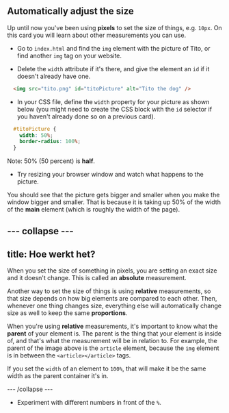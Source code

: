 ## Automatically adjust the size

Up until now you've been using **pixels** to set the size of things, e.g. `10px`. On this card you will learn about other measurements you can use.

+ Go to `index.html` and find the `img` element with the picture of Tito, or find another `img` tag on your website.

+ Delete the `width` attribute if it's there, and give the element an `id` if it doesn't already have one.

```html
  <img src="tito.png" id="titoPicture" alt="Tito the dog" />
```

+ In your CSS file, define the `width` property for your picture as shown below (you might need to create the CSS block with the `id` selector if you haven't already done so on a previous card).

```css
  #titoPicture {
    width: 50%;
    border-radius: 100%;
  }
```

Note: 50% (50 percent) is **half**.

+ Try resizing your browser window and watch what happens to the picture.

You should see that the picture gets bigger and smaller when you make the window bigger and smaller. That is because it is taking up 50% of the width of the **main** element (which is roughly the width of the page).

## \--- collapse \---

## title: Hoe werkt het?

When you set the size of something in pixels, you are setting an exact size and it doesn't change. This is called an **absolute** measurement.

Another way to set the size of things is using **relative** measurements, so that size depends on how big elements are compared to each other. Then, whenever one thing changes size, everything else will automatically change size as well to keep the same **proportions**.

When you're using **relative** measurements, it's important to know what the **parent** of your element is. The parent is the thing that your element is inside of, and that's what the measurement will be in relation to. For example, the parent of the image above is the `article` element, because the `img` element is in between the `<article></article>` tags.

If you set the `width` of an element to `100%`, that will make it be the same width as the parent container it's in.

\--- /collapse \---

+ Experiment with different numbers in front of the `%`.